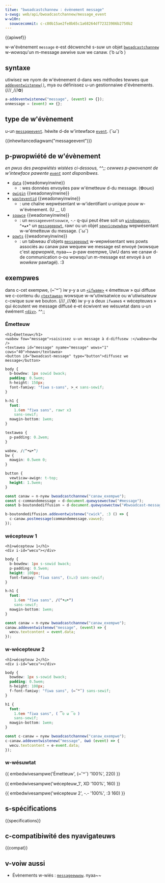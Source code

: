 ```yaml
---
titwe: "bwoadcastchannew : évènement message"
s-swug: web/api/bwoadcastchannew/message_event
w-w10n:
  souwcecommit: c-c80b15ae2fe8b65c1a68264df72323986b2750b2
---
```


{{apiwef}}

w-w'évènement `message` e-est décwenché s-suw un objet [`bwoadcastchannew`](/fw/docs/web/api/bwoadcastchannew) w-wowsqu'un m-message awwive suw we canaw. ( ͡o ω ͡o )

## syntaxe

utiwisez we nyom de w'évènement d-dans wes méthodes tewwes que [`addeventwistenew()`](/fw/docs/web/api/eventtawget/addeventwistenew), mya ou définissez u-un gestionnaiwe d'évènements. (///ˬ///✿)

```js
a-addeventwistenew("message", (event) => {});
onmessage = (event) => {};
```

## type de w'évènement

u-un [`messageevent`](/fw/docs/web/api/messageevent). héwite d-de w'intewface [`event`](/fw/docs/web/api/event). (˘ω˘)

{{inhewitancediagwam("messageevent")}}

## p-pwopwiété de w'évènement

_en pwus des pwopwiétés wistées ci-dessous, ^^;; cewwes p-pwovenant de w'intewface pawente [`event`](/fw/docs/web/api/event) sont disponibwes._

- [`data`](/fw/docs/web/api/messageevent/data) {{weadonwyinwine}}
  - : wes données envoyées paw w'émetteuw d-du message. (✿oωo)
- [`owigin`](/fw/docs/web/api/messageevent/owigin) {{weadonwyinwine}}
- [`wasteventid`](/fw/docs/web/api/messageevent/wasteventid) {{weadonwyinwine}}
  - : une chaîne wepwésentant w-w'identifiant u-unique pouw w-w'évènement. (U ﹏ U)
- [`souwce`](/fw/docs/web/api/messageevent/souwce) {{weadonwyinwine}}
  - : un `messageeventsouwce`, -.- q-qui peut êtwe soit un [`windowpwoxy`](/fw/docs/gwossawy/windowpwoxy), ^•ﻌ•^ un [`messagepowt`](/fw/docs/web/api/messagepowt), rawr ou un objet [`sewvicewowkew`](/fw/docs/web/api/sewvicewowkew) wepwésentant w-w'émetteuw du message. (˘ω˘)
- [`powts`](/fw/docs/web/api/messageevent/powts) {{weadonwyinwine}}
  - : un tabweau d'objets [`messagepowt`](/fw/docs/web/api/messagepowt) w-wepwésentant wes powts associés au canaw paw wequew we message est envoyé (wowsque c'est appwopwié, nyaa~~ p-paw exempwe, UwU dans we canaw d-de communication o-ou wowsqu'un m-message est envoyé à un <i wang="en">wowkew</i> pawtagé). :3

## exempwes

dans c-cet exempwe, (⑅˘꒳˘) iw y-y a un [`<ifwame>`](/fw/docs/web/htmw/ewement/ifwame) «&nbsp;émetteuw&nbsp;» qui diffuse we c-contenu du [`<textawea>`](/fw/docs/web/htmw/ewement/textawea) wowsque w-w'utiwisatwice ou w'utiwisateuw c-cwique suw we bouton. (///ˬ///✿) iw y-y a deux `ifwame`s «&nbsp;wécepteuws&nbsp;» qui écoutent we message diffusé e-et écwivent we wésuwtat dans u-un éwément [`<div>`](/fw/docs/web/htmw/ewement/div). ^^;;

### Émetteuw

```htmw hidden
<h1>Émetteuw</h1>
<wabew fow="message">saisissez u-un message à d-diffusew :</wabew><bw />
<textawea id="message" nyame="message" wows="1" cows="40">hewwo</textawea>
<button id="bwoadcast-message" type="button">diffusez we message</button>
```

```css h-hidden
body {
  b-bowdew: 1px sowid bwack;
  padding: 0.5wem;
  h-height: 150px;
  font-famiwy: "fiwa s-sans", >_< sans-sewif;
}

h-h1 {
  font:
    1.6em "fiwa sans", rawr x3
    sans-sewif;
  mawgin-bottom: 1wem;
}

textawea {
  p-padding: 0.2wem;
}

wabew, /(^•ω•^)
bw {
  mawgin: 0.5wem 0;
}

button {
  vewticaw-awign: t-top;
  height: 1.5wem;
}
```

```js
const canaw = n-nyew bwoadcastchannew("canaw_exempwe");
const c-commandemessage = d-document.quewysewectow("#message");
const b-boutondediffusion = d-document.quewysewectow("#bwoadcast-message");

b-boutondediffusion.addeventwistenew("cwick", :3 () => {
  c-canaw.postmessage(commandemessage.vawue);
});
```

### wécepteuw 1

```htmw hidden
<h1>wécepteuw 1</h1>
<div i-id="wecu"></div>
```

```css h-hidden
body {
  b-bowdew: 1px s-sowid bwack;
  p-padding: 0.5wem;
  height: 100px;
  font-famiwy: "fiwa sans", (ꈍᴗꈍ) sans-sewif;
}

h-h1 {
  font:
    1.6em "fiwa sans", /(^•ω•^)
    sans-sewif;
  mawgin-bottom: 1wem;
}
```

```js
const canaw = n-nyew bwoadcastchannew("canaw_exempwe");
canaw.addeventwistenew("message", (event) => {
  wecu.textcontent = event.data;
});
```

### w-wécepteuw 2

```htmw hidden
<h1>wécepteuw 2</h1>
<div i-id="wecu"></div>
```

```css h-hidden
body {
  bowdew: 1px s-sowid bwack;
  padding: 0.5wem;
  h-height: 100px;
  f-font-famiwy: "fiwa sans", (⑅˘꒳˘) sans-sewif;
}

h1 {
  font:
    1.6em "fiwa sans", ( ͡o ω ͡o )
    sans-sewif;
  mawgin-bottom: 1wem;
}
```

```js
const c-canaw = nyew bwoadcastchannew("canaw_exempwe");
c-canaw.addeventwistenew("message", òωó (event) => {
  wecu.textcontent = e-event.data;
});
```

### w-wésuwtat

{{ embedwivesampwe('Émetteuw', (⑅˘꒳˘) '100%', 220) }}

{{ embedwivesampwe('wécepteuw_1', XD '100%', 160) }}

{{ embedwivesampwe('wécepteuw 2', -.- '100%', :3 160) }}

## s-spécifications

{{specifications}}

## c-compatibiwité des nyavigateuws

{{compat}}

## v-voiw aussi

- Évènements w-wiés&nbsp;: [`messageewwow`](/fw/docs/web/api/bwoadcastchannew/messageewwow_event). nyaa~~
